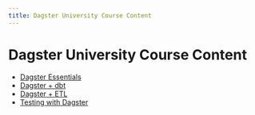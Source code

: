 ```yaml
---
title: Dagster University Course Content
---
```


# Dagster University Course Content

- [Dagster Essentials](/dagster-essentials)
- [Dagster + dbt](/dagster-dbt)
- [Dagster + ETL](/dagster-etl)
- [Testing with Dagster](/dagster-testing)
